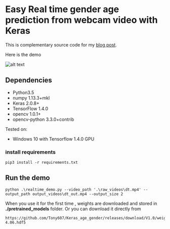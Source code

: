 # Easy Real time gender age prediction from webcam video with Keras
This is complementary source code for my [blog post](https://www.dlology.com/blog/easy-real-time-gender-age-prediction-from-webcam-video-with-keras/).

 Here is the demo

![alt text](https://gitcdn.xyz/cdn/Tony607/blog_statics/master/images/face/age_gender_demo.gif "age gender demo")



## Dependencies
- Python3.5
- numpy 1.13.3+mkl
- Keras 2.0.8+
- TensorFlow 1.4.0
- opencv 1.0.1+
- opencv-python 3.3.0+contrib

Tested on:
- Windows 10 with Tensorflow 1.4.0 GPU

### install requirements
```
pip3 install -r requirements.txt
```

## Run the demo
```
python .\realtime_demo.py --video_path '.\raw_videos\dt.mp4' --output_path output_videos\dt_out.mp4 --output_size 2     
```

When you use it for the first time , weights are downloaded and stored in **./pretrained_models** folder.
Or you can download it directly from
```
https://github.com/Tony607/Keras_age_gender/releases/download/V1.0/weights.18-4.06.hdf5
```